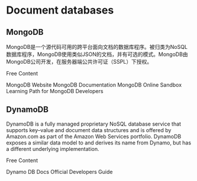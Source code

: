 # Document databases

## MongoDB

MongoDB是一个源代码可用的跨平台面向文档的数据库程序。被归类为NoSQL数据库程序，MongoDB使用类似JSON的文档，并有可选的模式。MongoDB由MongoDB公司开发，在服务器端公共许可证（SSPL）下授权。

<ResourceGroupTitle>Free Content</ResourceGroupTitle>

<BadgeLink badgeText='Official Website' colorScheme='blue' href='https://www.mongodb.com/'>MongoDB Website</BadgeLink>
<BadgeLink badgeText='Official Documentation' colorScheme='blue' href='https://docs.mongodb.com/'>MongoDB Documentation</BadgeLink>
<BadgeLink badgeText='Sandbox' colorScheme='yellow' href='https://mongoplayground.net/'>MongoDB Online Sandbox</BadgeLink>
<BadgeLink badgeText='Courses' colorScheme='green' href='https://university.mongodb.com/learning_paths/developer'>Learning Path for MongoDB Developers</BadgeLink>

## DynamoDB

DynamoDB is a fully managed proprietary NoSQL database service that supports key–value and document data structures and is offered by Amazon.com as part of the Amazon Web Services portfolio. DynamoDB exposes a similar data model to and derives its name from Dynamo, but has a different underlying implementation.

<ResourceGroupTitle>Free Content</ResourceGroupTitle>

<BadgeLink badgeText='Official Website' colorScheme='blue' href='https://docs.aws.amazon.com/dynamodb/index.html'>Dynamo DB Docs</BadgeLink>
<BadgeLink badgeText='Develpers Guide' colorScheme='blue' href='https://docs.aws.amazon.com/amazondynamodb/latest/developerguide/Introduction.html'>Official Developers Guide</BadgeLink>
